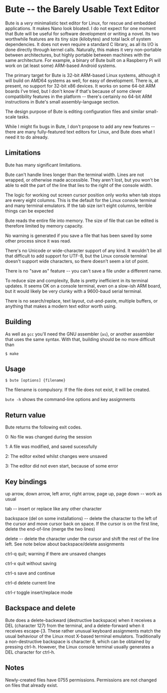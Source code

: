 # Bute -- the Barely Usable Text Editor

Bute is a _very_ minimalistic text editor for Linux, for rescue and embedded
applications.  It makes Nano look bloated.  I do not expect for one moment that
Bute will be useful for software development or writing a novel. Its two
worthwhile features are its tiny size (kilobytes) and total lack of system
dependencies. It does not even require a standard C library, as all its I/O is
done directly through kernel calls.  Naturally, this makes it very non-portable
between architectures, but highly portable between machines with the same
architecture.  For example, a binary of Bute built on a Raspberry Pi will work
on (at least some) ARM-based Android systems.

The primary target for Bute is 32-bit ARM-based Linux systems, although it
will build on AMD64 systems as well, for easy of development.  There is, at
present, no support for 32-bit x86 devices. It works on some 64-bit ARM boards
I've tried, but I don't know if that's because of some clever compatibility
features in the platform -- there's certainly no 64-bit ARM instructions in
Bute's small assembly-language section.

The design purpose of Bute is editing configuration files and similar
small-scale tasks.

While I might fix bugs in Bute, I don't propose to add any new features --
there are many fully-featured text editors for Linux, and Bute does what I need
it to do already.


## Limitations

Bute has many significant limitations.

Bute can't handle lines longer than the terminal width. Lines are not
wrapped, or otherwise made accessible. They aren't lost, but you won't be
able to edit the part of the line that lies to the right of the console
width.

The logic for working out screen cursor position only works when tab stops
are every eight columns. This is the default for the Linux console terminal
and many terminal emulators. If the tab size isn't eight columns,
terrible things can be expected

Bute reads the entire file into memory. The size of file that can be
edited is therefore limited by memory capacity.

No warning is generated if you save a file that has been saved
by some other process since it was read.

There's no Unicode or wide-character support of any kind. It wouldn't be
all that difficult to add support for UTF-8, but the Linux console 
terminal doesn't support wide characters, so there doesn't seem a lot
of point.

There is no "save as" feature -- you can't save a file under a different
name.

To reduce size and complexity, Bute is pretty inefficient in its terminal
updates. It seems OK on a console terminal, even on a slow-ish ARM
board, but it would likely be very clunky with a 9600-baud serial terminal.

There is no search/replace, text layout, cut-and-paste, multiple buffers,
or anything that makes a modern text editor worth using.

## Building

As well as `gcc` you'll need the GNU assembler (`as`), or another assembler
that uses the same syntax. With that, building should be no more difficult
than 

    $ make


## Usage

    $ bute [options] {filename}

The filename is compulsory. If the file does not exist, it will be created.

`bute -h` shows the command-line options and key assignments

## Return value

Bute returns the following exit codes.

0: No file was changed during the session

1: A file was modified, and saved sucessfully

2: The editor exited whilst changes were unsaved

3: The editor did not even start, because of some error

## Key bindings

up arrow, down arrow, left arror, right arrow, page up, page down -- 
work as usual

tab -- insert or replace like any other character

backspace (del on some installations) -- delete the character to the left
of the cursor and move cursor back on space. If the cursor is on the
first line, delete the end-of-line (merge the two lines)

delete -- delete the character under the cursor and shift the rest of the
line left. See note below about backspace/delete assignments

ctrl-q quit; warning if there are unsaved changes

ctrl-x quit without saving

ctrl-s save and continue

ctrl-d delete current line

ctrl-r toggle insert/replace mode

## Backspace and delete

Bute does a delete-backward (destructive backspace) when it receives
a DEL (character 127) from the terminal, and a delete-forward when
it receives escape-[3. These rather unusual keyboard assignments match the
usual behaviour of the Linux 
most X-based terminal emulators. Traditionally a non-destructive
backspace is character 8, which can be obtained by pressing ctrl-h.
However, the Linux console terminal usually generates a DEL character
for ctrl-h.

## Notes

Newly-created files have 0755 permissions. Permissions are not changed
on files that already exist.

